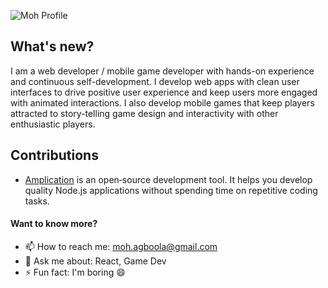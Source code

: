 ![Moh Profile](https://github.com/moodele/moodele/blob/master/moh_intro.gif)
## What's new?

I am a web developer / mobile game developer with hands-on experience and continuous self-development. I develop web apps with clean user interfaces to drive positive user experience and keep users more engaged with animated interactions. I also develop mobile games that keep players attracted to story-telling game design and interactivity with other enthusiastic players.

## Contributions
- [Amplication](https://github.com/amplication/amplication) is an open‑source development tool. It helps you develop quality Node.js applications without spending time on repetitive coding tasks.

#### Want to know more?
- 📫 How to reach me: moh.agboola@gmail.com
- 💬 Ask me about: React, Game Dev
- ⚡ Fun fact: I'm boring 😄
